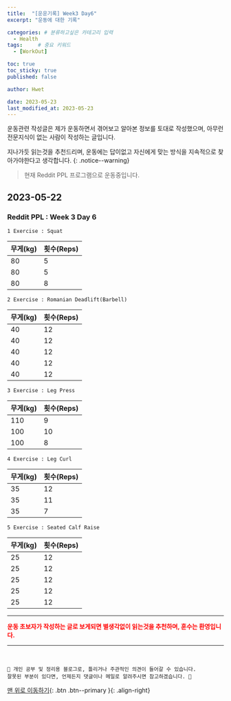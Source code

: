 ```yaml
---
title:  "[운운기록] Week3 Day6"  
excerpt: "운동에 대한 기록"

categories: # 분류하고싶은 카테고리 입력
  - Health
tags:     # 중요 키워드
  - [WorkOut]

toc: true
toc_sticky: true
published: false

author: Hwet

date: 2023-05-23
last_modified_at: 2023-05-23
---
```


운동관련 작성글은 제가 운동하면서 겪어보고 알아본 정보를 토대로 작성했으며, 아무런 전문지식이 없는 사람이 작성하는 글입니다.

지나가듯 읽는것을 추천드리며, 운동에는 답이없고 자신에게 맞는 방식을 지속적으로 찾아가야한다고 생각합니다.
{: .notice--warning}

> 현재 Reddit PPL 프로그램으로 운동중입니다.

## 2023-05-22 

### Reddit PPL : Week 3 Day 6

`1 Exercise : Squat`

| 무게(kg) | 횟수(Reps) |
|----|----|
| 80 | 5  |
| 80 | 5  | 
| 80 | 8  | 


`2 Exercise : Romanian Deadlift(Barbell)`

| 무게(kg) | 횟수(Reps) |
|--------|----------|
| 40     | 12       |
| 40     | 12       | 
| 40     | 12       |
| 40     | 12       | 
| 40     | 12       |


`3 Exercise : Leg Press`

| 무게(kg) | 횟수(Reps) |
|--------|----------|
| 110    | 9        |
| 100    | 10       | 
| 100    | 8        | 


`4 Exercise : Leg Curl`

| 무게(kg) | 횟수(Reps) |
|--------|----------|
| 35     | 12       |
| 35    | 11       | 
| 35    | 7        | 


`5 Exercise : Seated Calf Raise`

| 무게(kg) | 횟수(Reps) |
|--------|----------|
| 25     | 12       |
| 25     | 12       |
| 25     | 12       |
| 25     | 12       |
| 25     | 12       |





***

<strong style="color:red">운동 초보자가 작성하는 글로 보게되면 별생각없이 읽는것을 추천하며, 훈수는 환영입니다.</strong>



***
<br>
    
    📢 개인 공부 및 정리용 블로그로, 틀리거나 주관적인 의견이 들어갈 수 있습니다.
    잘못된 부분이 있다면, 언제든지 댓글이나 메일로 알려주시면 참고하겠습니다. 🔔

[맨 위로 이동하기](#){: .btn .btn--primary }{: .align-right}